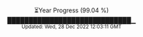 <p align="center">
⏳Year Progress (99.04 %) <br>
█████████████████████████████▁ <br>
<sub>Updated: Wed, 28 Dec 2022 12:03:11 GMT</sub>
</p>

